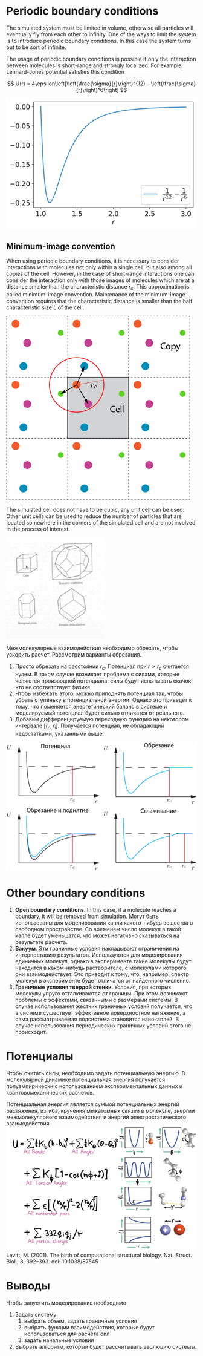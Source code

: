 # Periodic boundary conditions

The simulated system must be limited in volume, otherwise all particles will eventually fly from each other to infinity.
One of the ways to limit the system is to introduce periodic boundary conditions.
In this case the system turns out to be sort of infinite.

The usage of periodic boundary conditions is possible if only the interaction between molecules is short-range and strongly localized.
For example, Lennard-Jones potential satisfies this condition

$$
U(r) = 4\epsilon\left[\left(\frac{\sigma}{r}\right)^{12} - \left(\frac{\sigma}{r}\right)^6\right]
$$

![Lennard-Jones potential](images/LJ_potential.png)

## Minimum-image convention

When using periodic boundary conditions, it is necessary to consider interactions with molecules not only within a single cell, but also among all copies of the cell.
However, in the case of short-range interactions one can consider the interaction only with those images of molecules which are at a distance smaller than the characteristic distance $r_c$.
This approximation is called minimum-image convention.
Maintenance of the minimum-image convention requires that the characteristic distance is smaller than the half characteristic size $L$ of the cell.

![Scheme](images/scheme.png)

The simulated cell does not have to be cubic, any unit cell can be used. 
Other unit cells can be used to reduce the number of particles that are located somewhere in the corners of the simulated cell and are not involved in the process of interest.

![Элементарные ячейки](images/fig4_draft.png)

Межмолекулярные взаимодействия необходимо обрезать, чтобы ускорить расчет.
Рассмотрим варианты обрезания.
1. Просто обрезать на расстоянии $r_c$.
Потенциал при $r>r_c$ считается нулем.
В таком случае возникает проблема с силами, которые являются производной потенциала: силы будут испытывать скачок, что не соответствует физике. 
1. Чтобы избежать этого, можно приподнять потенциал так, чтобы убрать ступеньку в потенциальной энергии.
Однако это приведет к тому, что поменяется энергетический баланс в системе и моделируемый потенциал будет сильно отличатся от реального. 
1. Добавим дифференцируемую переходную функцию на некотором интервале $[r_c, r_i]$.
Получается потенциал, не обладающий недостатками, указанными выше.

![Потенциал](images/fig6a.png)

# Other boundary conditions

1. **Open boundary conditions**.
In this case, if a molecule reaches a boundary, it will be removed from simulation. 
Могут быть использованы для моделирования капли какого-нибудь вещества в свободном пространстве.
Со временем число молекул в такой капле будет уменьшатся, что может негативно сказываться на результате расчета.
1. **Вакуум**.
Эти граничные условия накладывают ограничения на интерпретацию результатов. 
Используются для моделирования единичных молекул, однако в эксперименте такие молекулы будут находится в каком-нибудь растворителе, с молекулами которого они взаимодействует.
Это приводит к тому, что, например, спектр молекул в эксперименте будет отличатся от найденного численно.
1. **Граничные условия твердой стенки**. 
Условия, при которых молекулы упруго отталкиваются от границы.
При этом возникают проблемы с эффектами, связанными с размерами системы.
В случае использования жестких граничных условий получается, что в системе существует эффективное поверхностное натяжение, а сама рассматриваемая подсистема становится нанокаплей. 
В случае использования периодических граничных условий этого не происходит.

# Потенциалы

Чтобы считать силы, необходимо задать потенциальную энергию.
В молекулярной динамике потенциальная энергия получается полуэмпирически с использованием экспериментальных данных и квантовомеханических расчетов.

Потенциальная энергия является суммой потенциальных энергий растяжения, изгиба, кручения межатомных связей в молекуле, энергий межмолекулярного взаимодействия и энергий электростатического взаимодействия 
![Потенциалы](images/fig5.png)
Levitt, M. (2001). The birth of computational structural biology. Nat. Struct. Biol., 8, 392–393. doi: 10.1038/87545



# Выводы

Чтобы запустить моделирование необходимо
1. Задать систему:
   1. выбрать объем, задать граничные условия
   2. выбрать функции взаимодействия, которые будут использоваться для расчета сил
   3. задать начальные условия
2. Выбрать алгоритм, который будет рассчитывать эволюцию системы.